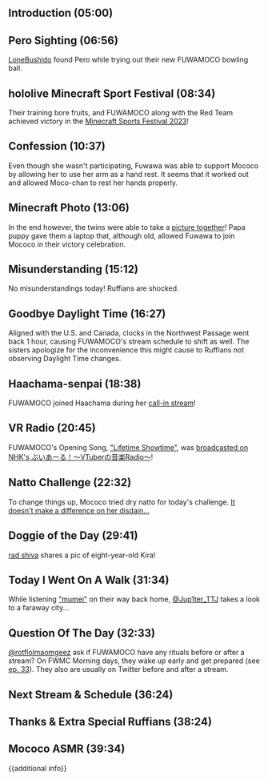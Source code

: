 ## Introduction (05:00)

## Pero Sighting (06:56)

[LoneBushido](https://twitter.com/FlameBushidoNo1/status/1719017559758889107) found Pero while trying out their new FUWAMOCO bowling ball.

## hololive Minecraft Sport Festival (08:34)

Their training bore fruits, and FUWAMOCO along with the Red Team achieved victory in the [Minecraft Sports Festival 2023](https://youtu.be/QBMF6LN1QyU)!

## Confession (10:37)

Even though she wasn't participating, Fuwawa was able to support Mococo by allowing her to use her arm as a hand rest. It seems that it worked out and allowed Moco-chan to rest her hands properly.

## Minecraft Photo (13:06)

In the end however, the twins were able to take a [picture together](https://twitter.com/FUWAMOCO_en/status/1720788581801976235/photo/1)! Papa puppy gave them a laptop that, although old, allowed Fuwawa to join Mococo in their victory celebration.

## Misunderstanding (15:12)

No misunderstandings today! Ruffians are shocked.

## Goodbye Daylight Time (16:27)

Aligned with the U.S. and Canada, clocks in the Northwest Passage went back 1 hour, causing FUWAMOCO's stream schedule to shift as well. The sisters apologize for the inconvenience this might cause to Ruffians not observing Daylight Time changes.

## Haachama-senpai (18:38)

FUWAMOCO joined Haachama during her [call-in stream](https://youtu.be/_U--hP9-WyY?t=4480)!

## VR Radio (20:45)

FUWAMOCO's Opening Song, ["Lifetime Showtime"](https://youtu.be/-wzgy7uTuSk), was [broadcasted on NHK's ぶいあーる！～VTuberの音楽Radio～](https://twitter.com/nhk_vtuberradio/status/1721173523614298148)!

## Natto Challenge (22:32)

To change things up, Mococo tried dry natto for today's challenge. [It doesn't make a difference on her disdain...](https://youtu.be/V5v4Na0j9Ro?t=1596)

## Doggie of the Day (29:41)

[rad shiva](https://twitter.com/temenel/status/1715703687241162770) shares a pic of eight-year-old Kira!

## Today I Went On A Walk (31:34)

While listening ["mumei"](https://youtu.be/oA0CpI0vCK4) on their way back home, [@Jup1ter_TTJ](https://twitter.com/Jup1ter_TTJ/status/1719167633273336032) takes a look to a faraway city...

## Question Of The Day (32:33)

[@rotflolmaomgeez](https://twitter.com/rotflolmaomgeez/status/1719874170618589195) ask if FUWAMOCO have any rituals before or after a stream? On FWMC Morning days, they wake up early and get prepared (see [ep. 33](https://youtu.be/f270ObaKNZw?t=1834)). They also are usually on Twitter before and after a stream.

## Next Stream & Schedule (36:24)

## Thanks & Extra Special Ruffians (38:24)

## Mococo ASMR (39:34)

{{additional info}}
